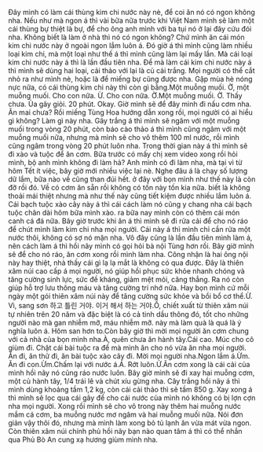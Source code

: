 Đây mình có làm cái thùng kim chi nước này nè, để coi ăn nó có ngon không nha. Nếu như mà ngon á thì vài bữa nữa trước khi Việt Nam mình sẽ làm một cái thùng bự thiệt là bự, để cho ông anh mình với ba tụi nó ở lại đây cứu đói nha. Không biết là làm ở nhà thì nó có ngon không? Chứ mình ăn cái món kim chi nước này ở ngoài ngon lắm luôn á. Đó giờ á thì mình cũng làm nhiều loại kim chi, mà một loại như thế á thì mình cũng làm lại mấy lần. Mà cái loại kim chi nước này á thì là lần đầu tiên nha. Để mà làm cái kim chi nước này á thì mình sẽ dùng hai loại, cải thảo với lại là củ cải trắng. Mọi người có thể cắt nhỏ ra như mình nè, hoặc là để miếng bự cũng được nha. Gặp mùa hè nóng nực nữa, có cái thùng kim chi này thì còn gì bằng.Một muỗng muối. Ờ, một muỗng muối. Cho con nữa. Ừ. Cho con nữa. Ờ.Một muỗng muối. Ờ. Thấy chưa. Ủa gây giỏi. 20 phút. Okay. Giờ mình sẽ để đây mình đi nấu cơm nha. Ăn mai chưa? Rồi miếng Tùng Hoa hướng dẫn xong rồi, mọi người có ai hiểu gì không? Làm gì này nha. Gây trắng á thì mình sẽ ngâm với một muỗng muối trong vòng 20 phút, còn báo cào thảo á thì mình cũng ngâm với một muỗng muối nữa, nhưng mà mình sẽ cho vô thêm 100 ml nước, rồi mình cũng ngâm trong vòng 20 phút luôn nha. Trong thời gian này á thì mình sẽ đi xào và tuộc để ăn cơm. Bữa trước có mấy chị xem video xong rồi hỏi mình, bộ anh mình không đi làm hả? Anh mình có đi làm nha, mà tại vì từ hôm Tết ít việc, bây giờ mới nhiều việc lại nè. Nghe đâu á là chạy số lượng dữ lắm, bữa nào về cũng than đúi hết. ở đây với bọn mình như thế này là còn đỡ rồi đó. Về có cơm ăn sẵn rồi không có tốn này tốn kia nữa. biết là không thoải mái thiệt nhưng mà như thế này cũng tiết kiệm được nhiều lắm luôn á. Cái bạch tuộc xào cây này á thì cái cách làm nó cũng y chang nha cái bạch tuộc chân dài hôm bữa mình xào. ra bữa nay mình còn có thêm cái món canh cá đá nữa. Bây giờ trước khi ăn á thì mình sẽ đi rửa cải để cho nó ráo để chút mình làm kim chi nha mọi người. Cái này á thì mình chỉ cần rửa một nước thôi, không có sợ nó mặn nha. Vô đây cũng là lần đầu tiên mình làm á, nên cách làm á thì hồi nãy mình có gọi hỏi bà nội Tùng hơn rồi. Bây giờ mình sẽ để cho nó ráo, ăn cơm xong rồi mình làm nha. Công nhận là hai ông nội này hay thiệt, nhà thấy cái gì lạ lạ mắt là không có qua được. Đây là thiên xâm núi cao cấp á mọi người, nó giúp hồi phục sức khỏe nhanh chóng và tăng cường sinh lực, sức đề kháng, giảm mệt mỏi, căng thẳng. Ra nó còn giúp hỗ trợ lưu thông máu và tăng cường trí nhớ nữa. Hay bọn mình cứ mỗi ngày một gói thiên xâm núi này để tăng cường sức khỏe và bồi bổ cơ thể.Ừ. Vì, sang sơn 하고 틀린 거야. 이거 해서 하는 거야.Ồ, chiết xuất từ thiên xâm núi tự nhiên trên 20 năm và đặc biệt là có cả tinh dầu thông đó, tốt cho những người nào mà gan nhiễm mỡ, máu nhiễm mỡ. này mà làm quà là quá là ý nghĩa luôn á. Hôm san hơn to.Còn bây giờ thì mời mọi người ăn cơm chung với cả nhà của bọn mình nha.À, quên chưa ăn hành tây.Cái cao. Múc cho cô giùm đi. Chặt cái bài tuộc ra để mà mình ăn cho nó vừa ăn nha mọi người. Ăn đi, ăn thử đi, ăn bài tuộc xào cây đi. Mời mọi người nha.Ngon lắm á.Ừm. Ăn đi con.Ừm.Chấm lại với nước á.Á. Rớt luôn.Ứ.Ăn cơm xong là cái cải của mình hồi nãy nó cũng ráo nước luôn. Bây giờ mình sẽ đi xay hai muỗng cơm, một củ hành tây, 1/4 trái lê và chút xíu gừng nha. Cây trắng hồi nãy á thì mình dùng khoảng tầm 1,2 kg, còn cái cải thảo thì sẽ tầm 850 g. Xay xong á thì mình sẽ lọc qua cái gây để cho cái nước của mình nó không có bị lợn cợn nha mọi người. Xong rồi mình sẽ cho vô trong này thêm hai muỗng nước mắm cá cơm, ba muỗng nước mơ ngâm và hai muỗng muối nữa. Nói đơn giản vậy thôi đó, nhưng mà mình làm xong bỏ tủ lạnh ăn vừa mát vừa ngon. Còn thiên xâm núi chính phủ hồi nãy bạn nào quan tâm á thì có thể nhắn qua Phủ Bò An cung xạ hương giùm mình nha.